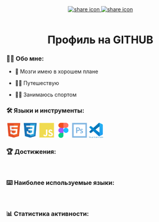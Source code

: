 <div  id = "badges" align = "center">
  <a href = "https://vk.com/i_am_fine_thank_you">
    <img src = "https://vk.com/images/share_32_2x.png" width="32" height="32" alt="share icon">
  </a>
  <a href = "https://mail.google.com/mail/u/0/#inbox/FMfcgzGwHLmHPpVLXHjcGzHmBQntWVjt">
    <img src = "https://github.com/GeorgyPoznyak/GeorgyPoznyak/assets/148793179/799c878f-db1c-402c-b0eb-7b4ec46a20a3" width="32" height="32" alt="share icon">
  </a>
  <div id="viewprof" align="center" >
    <img src="https://komarev.com/ghpvc/?username=GeorgyPoznyak&style=flat-square&color=blue" alt=""/>
  </div>

  <div id="heythere" align="center">
    <h1> Профиль на GITHUB </h1>
  </div>
</div>


### :man_technologist: Обо мне:

- :brain: Мозги имею в хорошем плане

- :man_pilot: Путешествую 

- :biking_man: Занимаюсь спортом

### :hammer_and_wrench: Языки и инструменты:

<div>
  <img src="https://raw.githubusercontent.com/devicons/devicon/55609aa5bd817ff167afce0d965585c92040787a/icons/html5/html5-original.svg" width="40" height="40"/> 
  <img src="https://raw.githubusercontent.com/devicons/devicon/55609aa5bd817ff167afce0d965585c92040787a/icons/css3/css3-original.svg" width="40" height="40"/> 
  <img src="https://raw.githubusercontent.com/devicons/devicon/55609aa5bd817ff167afce0d965585c92040787a/icons/javascript/javascript-plain.svg" width="40" height="40"/>
  <img src="https://github.com/devicons/devicon/blob/master/icons/figma/figma-original.svg" width="40" height="40"/> 
  <img src="https://github.com/devicons/devicon/blob/master/icons/photoshop/photoshop-line.svg" width="40" height="40"/>
  <img src="https://raw.githubusercontent.com/devicons/devicon/55609aa5bd817ff167afce0d965585c92040787a/icons/vscode/vscode-original-wordmark.svg" width="40" height="40"/> 

### :trophy: Достижения:
<div>
  <img src="https://github-profile-trophy.vercel.app/?username=rompersStomper" alt=""/>
</div>

### :keyboard: Наиболее используемые языки:
<div>
  <img src="https://github-readme-stats.vercel.app/api/top-langs/?username=GeorgyPoznyak" alt=""/>
</div>

### :bar_chart: Статистика активности:
<div>
  <img src="https://github-readme-activity-graph.vercel.app/graph?username=GeorgyPoznyak&theme=dracula" alt=""/>
</div>
</div>
